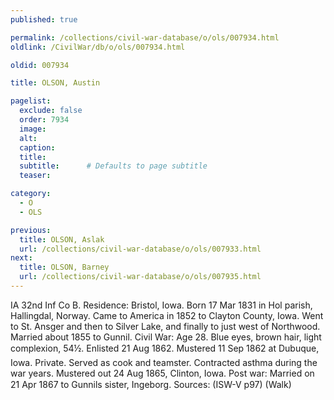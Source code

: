 ```yaml
---
published: true

permalink: /collections/civil-war-database/o/ols/007934.html
oldlink: /CivilWar/db/o/ols/007934.html

oldid: 007934

title: OLSON, Austin

pagelist:
  exclude: false
  order: 7934
  image: 
  alt:
  caption:
  title:
  subtitle:      # Defaults to page subtitle
  teaser:

category: 
  - O 
  - OLS

previous:
  title: OLSON, Aslak
  url: /collections/civil-war-database/o/ols/007933.html  
next:
  title: OLSON, Barney
  url: /collections/civil-war-database/o/ols/007935.html   
---
```

IA 32nd Inf Co B. Residence: Bristol, Iowa. Born 17 Mar 1831 in Hol parish, Hallingdal, Norway. Came to America in 1852 to Clayton County, Iowa. Went to St. Ansger and then to Silver Lake, and finally to just west of Northwood. Married about 1855 to Gunnil. Civil War: Age 28. Blue eyes, brown hair, light complexion, 5&#146;4&frac12;&#148;. Enlisted 21 Aug 1862. Mustered 11 Sep 1862 at Dubuque, Iowa. Private. Served as cook and teamster. Contracted asthma during the war years. Mustered out 24 Aug 1865, Clinton, Iowa. Post war: Married on 21 Apr 1867 to Gunnil&#146;s sister, Ingeborg. Sources: (ISW-V p97) (Walk)